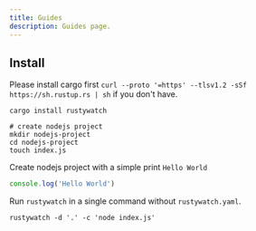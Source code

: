 ```yaml
---
title: Guides
description: Guides page.
---
```


## Install

Please install cargo first `curl --proto '=https' --tlsv1.2 -sSf https://sh.rustup.rs | sh` if you don't have.

```shell
cargo install rustywatch
```

```shell
# create nodejs project
mkdir nodejs-project
cd nodejs-project
touch index.js
```

Create nodejs project with a simple print `Hello World`

```js
console.log('Hello World')
```

Run `rustywatch` in a single command without `rustywatch.yaml`.

```shell
rustywatch -d '.' -c 'node index.js'
```

